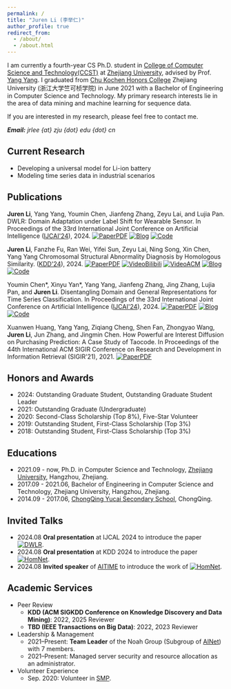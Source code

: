 ```yaml
---
permalink: /
title: "Juren Li (李举仁)"
author_profile: true
redirect_from: 
  - /about/
  - /about.html
---
```


I am currently a fourth-year CS Ph.D. student in [College of Computer Science and Technology(CCST)](http://www.cs.zju.edu.cn/) at [Zhejiang University](http://www.zju.edu.cn/), advised by Prof. [Yang Yang](yangy.org).
I graduated from [Chu Kochen Honors College](http://ckc.zju.edu.cn/ckcen/main.htm) Zhejiang University (浙江大学竺可桢学院) in June 2021 with a Bachelor of Engineering in Computer Science and Technology.
My primary research interests lie in the area of data mining and machine learning for sequence data.
<!-- Here is My CV ([English version](xxx)/[中文版](xxx))-->
If you are interested in my research, please feel free to contact me.

<i>**Email:** jrlee {at} zju {dot} edu {dot} cn</i>


## Current Research
- Developing a universal model for Li-ion battery
- Modeling time series data in industrial scenarios


## Publications

<b>Juren Li</b>, Yang Yang, Youmin Chen, Jianfeng Zhang, Zeyu Lai, and Lujia Pan. DWLR: Domain Adaptation under Label Shift for Wearable Sensor. In Proceedings of the 33rd International Joint Conference on Artificial Intelligence ([IJCAI'24](https://ijcai24.org/)), 2024. 
[![PaperPDF](https://img.shields.io/badge/Paper-PDF-red)](https://www.ijcai.org/proceedings/2024/489)
[![Blog](https://img.shields.io/badge/推文-中文-green)](https://mp.weixin.qq.com/s/8OtVcMLxWYC4eGMOb8-T3w)
[![Code](https://img.shields.io/badge/Code-Github-black)](https://github.com/JuRenGithub/DWLR)

<b>Juren Li</b>, Fanzhe Fu, Ran Wei, Yifei Sun, Zeyu Lai, Ning Song, Xin Chen, Yang Yang
Chromosomal Structural Abnormality Diagnosis by Homologous Similarity. ([KDD'24](https://kdd2024.kdd.org/)), 2024.
[![PaperPDF](https://img.shields.io/badge/Paper-PDF-red)](https://dl.acm.org/doi/10.1145/3637528.3671642)
[![VideoBilibili](https://img.shields.io/badge/Video-Bilibili-pink)](https://www.bilibili.com/video/BV1JE421w7xq/?share_source=copy_web&vd_source=be23edf0a59711d53a8b7b6fabdf23fb)
[![VideoACM](https://img.shields.io/badge/Video-ACM-FF8C00)](https://files.atypon.com/acm/0a1fb334f4d07744950577ba288726af)
[![Blog](https://img.shields.io/badge/推文-中文-green)](https://mp.weixin.qq.com/s/tPk0RMm0NUd4WHC2RjFvtQ)
[![Code](https://img.shields.io/badge/Code-Github-black)](https://github.com/JuRenGithub/HomNet)

Youmin Chen*, Xinyu Yan*, Yang Yang, Jianfeng Zhang, Jing Zhang, Lujia Pan, and <b>Juren Li</b>. Disentangling Domain and General Representations for Time Series Classification. In Proceedings of the 33rd International Joint Conference on Artificial Intelligence ([IJCAI'24](https://ijcai24.org/)), 2024. 
[![PaperPDF](https://img.shields.io/badge/Paper-PDF-red)](https://www.ijcai.org/proceedings/2024/424)
[![Blog](https://img.shields.io/badge/推文-中文-green)](https://mp.weixin.qq.com/s/8OtVcMLxWYC4eGMOb8-T3w)
[![Code](https://img.shields.io/badge/Code-Github-black)](https://github.com/IJCAI-CADT/cadt)

Xuanwen Huang, Yang Yang, Ziqiang Cheng, Shen Fan, Zhongyao Wang, <b>Juren Li</b>, Jun Zhang, and Jingmin Chen. How Powerful are Interest Diffusion on Purchasing Prediction: A Case Study of Taocode. In Proceedings of the 44th International ACM SIGIR Conference on Research and Development in Information Retrieval (SIGIR'21), 2021. 
[![PaperPDF](https://img.shields.io/badge/Paper-PDF-red)](https://arxiv.org/pdf/2112.14446)


## Honors and Awards
- 2024: Outstanding Graduate Student, ​Outstanding Graduate Student Leader
- 2021: Outstanding Graduate (Undergraduate)
- 2020: Second-Class Scholarship (Top 8%), Five-Star Volunteer
- 2019: Outstanding Student, First-Class Scholarship (Top 3%)
- 2018: Outstanding Student, First-Class Scholarship (Top 3%)

## Educations
- 2021.09 - now, Ph.D. in Computer Science and Technology, [Zhejiang University](http://www.zju.edu.cn/), Hangzhou, Zhejiang.
- 2017.09 - 2021.06, Bachelor of Engineering in Computer Science and Technology, Zhejiang University, Hangzhou, Zhejiang.
- 2014.09 - 2017.06, [ChongQing Yucai Secondary School](https://www.cqyc.com/index.html), ChongQing.

## Invited Talks
- 2024.08 **Oral presentation** at IJCAL 2024 to introduce the paper [![DWLR](https://img.shields.io/badge/DWLR-0029dd)](https://www.ijcai.org/proceedings/2024/489).
- 2024.08 **Oral presentation** at KDD 2024 to introduce the paper [![HomNet](https://img.shields.io/badge/HomNet-0029dd)](https://files.atypon.com/acm/0a1fb334f4d07744950577ba288726af).
- 2024.08 **Invited speaker** of [AITIME](https://www.aitime.cn/) to introduce the work of [![HomNet](https://img.shields.io/badge/HomNet-0029dd)](https://www.bilibili.com/video/BV1JE421w7xq/?share_source=copy_web&vd_source=be23edf0a59711d53a8b7b6fabdf23fb).


## Academic Services
- Peer Review
  - **KDD (ACM SIGKDD Conference on Knowledge Discovery and Data Mining)**: 2022, 2025 Reviewer
  - **TBD (IEEE Transactions on Big Data)**: 2022, 2023 Reviewer
- Leadership & Management
  - 2021–Present: **Team Leader** of the Noah Group (Subgroup of [AINet](yangy.org)) with 7 members.
  - 2021–Present: Managed server security and resource allocation as an administrator.
- Volunteer Experience
  - Sep. 2020: Volunteer in [SMP](https://smp2020.aconf.cn/index.html).